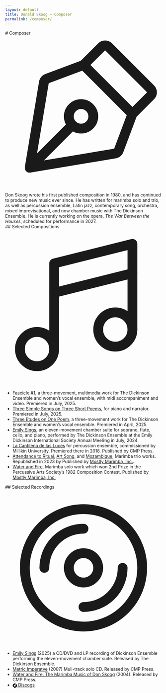 ```yaml
---
layout: default
title: Donald Skoog – Composer
permalink: /composer/
---
```


<section markdown=1>
# Composer
  <div>
    <svg xmlns="http://www.w3.org/2000/svg" viewBox="0 0 256 256"><rect width="256" height="256" fill="none"/><circle cx="124" cy="132" r="20" fill="none" stroke="currentColor" stroke-linecap="round" stroke-linejoin="round" stroke-width="16"/><line x1="40.01" y1="216" x2="109.86" y2="146.14" fill="none" stroke="currentColor" stroke-linecap="round" stroke-linejoin="round" stroke-width="16"/><path d="M40,216l139.45-23.24a8,8,0,0,0,6.17-5.08L208,128,128,48,68.32,70.38a8,8,0,0,0-5.08,6.17Z" fill="none" stroke="currentColor" stroke-linecap="round" stroke-linejoin="round" stroke-width="16"/><path d="M208,128l29.66-29.66a8,8,0,0,0,0-11.31L169,18.34a8,8,0,0,0-11.31,0L128,48" fill="none" stroke="currentColor" stroke-linecap="round" stroke-linejoin="round" stroke-width="16"/></svg>
    <div>
      Don Skoog wrote his first published composition in 1980, and has continued to produce new music ever since. He has written for marimba solo and trio, as well as percussion ensemble, Latin jazz, contemporary song, orchestra, mixed improvisational, and now chamber music with The Dickinson Ensemble.  He is currently working on the opera, <i>The War Between the Houses</i>, scheduled for performance in 2027.
    </div>
  </div>
## Selected Compositions
  <div>
    <svg xmlns="http://www.w3.org/2000/svg" viewBox="0 0 256 256"><rect width="256" height="256" fill="none"/><circle cx="180" cy="164" r="28" fill="none" stroke="currentColor" stroke-linecap="round" stroke-linejoin="round" stroke-width="16"/><circle cx="52" cy="196" r="28" fill="none" stroke="currentColor" stroke-linecap="round" stroke-linejoin="round" stroke-width="16"/><line x1="208" y1="72" x2="80" y2="104" fill="none" stroke="currentColor" stroke-linecap="round" stroke-linejoin="round" stroke-width="16"/><polyline points="80 196 80 56 208 24 208 164" fill="none" stroke="currentColor" stroke-linecap="round" stroke-linejoin="round" stroke-width="16"/></svg>
    <div>
      <ul>
        <li>
          <a href="https://youtu.be/QvV104uQCxU" title="Youtube video">Fascicle #1</a>, a three-movement, multimedia work for The Dickinson Ensemble and women’s vocal ensemble, with midi accompaniment and video. Premiered in July, 2025.
        </li>
        <li><u>Three Simple Songs on Three Short Poems</u>, for piano and narrator. Premiered in July, 2025.
        </li>
        <li><a href="https://youtu.be/Z4v0Kg57qHc" title="Youtube video">Three Etudes on One Poem</a>, a three-movement work for The Dickinson Ensemble and women’s vocal ensemble. Premiered in April, 2025.
        </li>
        <li><a href="https://youtu.be/ABMLlbRSXZo" title="Youtube video">Emily Sings</a>, an eleven-movement chamber suite for soprano, flute, cello, and piano, performed by The Dickinson Ensemble at the Emily Dickinson International Society Annual Mee9ng in July, 2024.
        </li>
        <li><u>La Cantilena de las Luces</u> for percussion ensemble, commissioned by Millikin University. Premiered there in 2018. Published by CMP Press.
        </li>
        <li><a href="https://www.youtube.com/watch?v=Qp-rze-ULmM&list=RDQp-rze-ULmM&start_radio=1" title="Youtube video">Attendance to Ritual</a>, <a href="https://www.youtube.com/watch?v=pvyuOSpp_KE&list=RDpvyuOSpp_KE&start_radio=1" title="Youtube video">Art Song</a>, and <a href="https://www.youtube.com/watch?v=tAXPJaf9zfM&list=RDtAXPJaf9zfM&start_radio=1" title="Youtube video">Mozambique</a>, Marimba trio works. Republished in 2023 by Published by <a href="https://www.mostlymarimba.com/composer/donald-skoog/" title="Publisher Website" target="_blank">Mostly Marimba, Inc.</a>.
        </li>
        <li><a href="https://www.youtube.com/watch?v=PDCywl5neik&list=RDPDCywl5neik&start_radio=1" title="Youtube video">Water and Fire</a>, Marimba solo work which won 2nd Prize in the Percussive Arts Society’s 1982 Composition Contest. Published by <a href="https://www.mostlymarimba.com/composer/donald-skoog/" title="Publisher Website" target="_blank">Mostly Marimba, Inc.</a></li>
      </ul>
    </div>
  </div>
## Selected Recordings
<div>
  <svg xmlns="http://www.w3.org/2000/svg" viewBox="0 0 256 256"><rect width="256" height="256" fill="none"/><circle cx="128" cy="128" r="96" fill="none" stroke="currentColor" stroke-linecap="round" stroke-linejoin="round" stroke-width="16"/><path d="M64,128a64,64,0,0,1,64-64" fill="none" stroke="currentColor" stroke-linecap="round" stroke-linejoin="round" stroke-width="16"/><path d="M192,128a64,64,0,0,1-64,64" fill="none" stroke="currentColor" stroke-linecap="round" stroke-linejoin="round" stroke-width="16"/><circle cx="128" cy="128" r="24" fill="none" stroke="currentColor" stroke-linecap="round" stroke-linejoin="round" stroke-width="16"/></svg>
  <ul>
    <li>
      <a href="https://donskoog.bandcamp.com/album/emily-sings" title="Bandcamp">Emily Sings</a> (2025) a CD/DVD and LP recording of Dickinson Ensemble performing the eleven-movement chamber suite. Released by The Dickinson Ensemble.</li>
    <li>
      <a href="https://www.youtube.com/watch?v=a6Yb5sax4dE&list=RDa6Yb5sax4dE&start_radio=1" title="Youtube video">Metric Imperatve</a> (2007) Muli-track solo CD. Released by CMP Press.</li>
    <li>
      <a href="https://www.youtube.com/watch?v=6MLIKLFp7Lg&list=RD6MLIKLFp7Lg&start_radio=1" title="Youtube video">Water and Fire: The Marimba Music of Don Skoog</a> (2004). Released by CMP Press.</li>
    <li>
      <a href="https://www.discogs.com/artist/4754554-Donald-Skoog" title="Discogs" target=_blank>
      <svg style="height: 1em; width: auto; vertical-align: middle;" fill="var(--primary-dark)" viewBox="0 0 24 24" role="img" xmlns="http://www.w3.org/2000/svg"><g id="SVGRepo_bgCarrier" stroke-width="0"></g><g id="SVGRepo_tracerCarrier" stroke-linecap="round" stroke-linejoin="round"></g><g id="SVGRepo_iconCarrier"><path d="M1.742 11.982c0-5.668 4.61-10.278 10.276-10.278 1.824 0 3.537.48 5.025 1.317l.814-1.488A11.914 11.914 0 0 0 12.19.003h-.195C5.41.013.072 5.31 0 11.885V12a11.983 11.983 0 0 0 3.775 8.72l1.185-1.28a10.249 10.249 0 0 1-3.218-7.459zm18.62-8.577-1.154 1.24a10.25 10.25 0 0 1 3.088 7.337c0 5.666-4.61 10.276-10.276 10.276-1.783 0-3.46-.456-4.922-1.258l-.854 1.522A11.946 11.946 0 0 0 12 23.998c6.626 0 12.001-5.373 12.001-12a11.977 11.977 0 0 0-3.638-8.593zM1.963 11.982a10.03 10.03 0 0 0 3.146 7.295l1.18-1.276a8.295 8.295 0 0 1-2.586-6.019c0-4.586 3.73-8.315 8.315-8.315 1.483 0 2.875.391 4.082 1.075l.835-1.526a9.973 9.973 0 0 0-4.917-1.289C6.475 1.925 1.963 6.437 1.963 11.982zm18.37 0c0 4.586-3.73 8.315-8.315 8.315a8.273 8.273 0 0 1-3.962-1.005l-.852 1.516a10.006 10.006 0 0 0 4.814 1.229c5.543 0 10.055-4.512 10.055-10.055 0-2.808-1.157-5.347-3.017-7.173l-1.183 1.274a8.282 8.282 0 0 1 2.46 5.899zm-1.948 0a6.37 6.37 0 0 1-6.365 6.364 6.329 6.329 0 0 1-3.006-.756l-.848 1.507a8.039 8.039 0 0 0 3.854.977c4.464 0 8.095-3.63 8.095-8.094a8.07 8.07 0 0 0-2.39-5.738l-1.179 1.267a6.356 6.356 0 0 1 1.839 4.473zm-14.459 0c0 2.301.967 4.382 2.515 5.858l1.173-1.27a6.344 6.344 0 0 1-1.96-4.588 6.37 6.37 0 0 1 6.364-6.364 6.32 6.32 0 0 1 3.144.835l.83-1.517a8.055 8.055 0 0 0-3.974-1.048c-4.461 0-8.092 3.63-8.092 8.094zm12.53 0a4.438 4.438 0 0 1-4.438 4.437 4.42 4.42 0 0 1-2.061-.509l-.835 1.488a6.114 6.114 0 0 0 2.896.727 6.149 6.149 0 0 0 6.143-6.143 6.123 6.123 0 0 0-1.768-4.308l-1.162 1.25a4.43 4.43 0 0 1 1.224 3.058zm-10.581 0a6.12 6.12 0 0 0 1.888 4.425l1.157-1.25.014.014a4.419 4.419 0 0 1-1.355-3.187 4.436 4.436 0 0 1 4.437-4.437 4.4 4.4 0 0 1 2.217.598l.82-1.498a6.097 6.097 0 0 0-3.037-.806c-3.384-.005-6.141 2.753-6.141 6.141zm6.68 0a.538.538 0 0 1-1.074 0 .537.537 0 1 1 1.075 0zm-3.94 0a3.4 3.4 0 1 1 6.801 0 3.4 3.4 0 0 1-6.8 0zm.149 0a3.256 3.256 0 0 0 3.252 3.252 3.255 3.255 0 0 0 3.254-3.252 3.253 3.253 0 1 0-6.506 0z"></path></g></svg>
      Discogs</a></li>
    </ul>
  </div>
</section>
